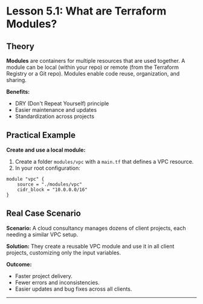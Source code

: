 # Lesson 5.1: What are Terraform Modules?

## Theory

**Modules** are containers for multiple resources that are used together. A module can be local (within your repo) or remote (from the Terraform Registry or a Git repo). Modules enable code reuse, organization, and sharing.

**Benefits:**
- DRY (Don't Repeat Yourself) principle
- Easier maintenance and updates
- Standardization across projects

## Practical Example

**Create and use a local module:**
1. Create a folder `modules/vpc` with a `main.tf` that defines a VPC resource.
2. In your root configuration:
```hcl
module "vpc" {
	source = "./modules/vpc"
	cidr_block = "10.0.0.0/16"
}
```

## Real Case Scenario

**Scenario:**
A cloud consultancy manages dozens of client projects, each needing a similar VPC setup.

**Solution:**
They create a reusable VPC module and use it in all client projects, customizing only the input variables.

**Outcome:**
- Faster project delivery.
- Fewer errors and inconsistencies.
- Easier updates and bug fixes across all clients.

---
